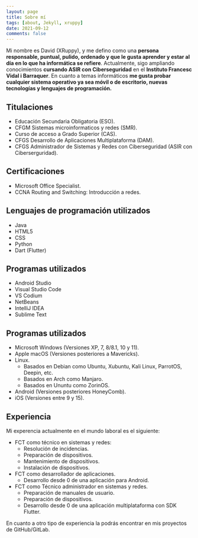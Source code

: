 ```yaml
---
layout: page
title: Sobre mí
tags: [about, Jekyll, xruppy]
date: 2021-09-12
comments: false
---
```


Mi nombre es David (XRuppy), y me defino como una **persona responsable, puntual, pulido, ordenado y que le gusta aprender y estar al día en lo que ha informática se refiere**. Actualmente, sigo ampliando conocimientos **cursando ASIR con Ciberseguridad** en el **Instituto Francesc Vidal i Barraquer**. En cuanto a temas informáticos **me gusta probar cualquier sistema operativo ya sea móvil o de escritorio, nuevas tecnologías y lenguajes de programación.** 

## Titulaciones
* Educación Secundaria Obligatoria (ESO).
* CFGM Sistemas microinformaticos y redes (SMR).
* Curso de acceso a Grado Superior (CAS).
* CFGS Desarrollo de Aplicaciones Multiplataforma (DAM).
* CFGS Administrador de Sistemas y Redes con Ciberseguridad (ASIR con Ciberserguridad).

## Certificaciones
* Microsoft Office Specialist.
* CCNA Routing and Switching: Introducción a redes.

## Lenguajes de programación utilizados
* Java
* HTML5
* CSS
* Python
* Dart (Flutter)

## Programas utilizados
* Android Studio
* Visual Studio Code
* VS Codium
* NetBeans
* IntelliJ IDEA
* Sublime Text

## Programas utilizados
* Microsoft Windows (Versiones XP, 7, 8/8.1, 10 y 11).
* Apple macOS (Versiones posteriores a Mavericks).
* Linux.
    * Basados en Debian como Ubuntu, Xubuntu, Kali Linux, ParrotOS, Deepin, etc.
    * Basados en Arch como Manjaro.
    * Basados en Ununtu como ZorinOS.
* Android (Versiones posteriores HoneyComb).
* iOS (Versiones entre 9 y 15).

## Experiencia
Mi experencia actualmente en el mundo laboral es el siguiente: 

 - FCT como técnico en sistemas y redes: 
     - Resolución de incidencias.
     - Preparación de dispositivos.
     - Mantenimiento de dispositivos.
     - Instalación de dispositivos.
 - FCT como desarrollador de aplicaciones.
     - Desarrollo desde 0 de una aplicación para Android.
- FCT como Técnico administrador en sistemas y redes.
    - Preparación de manuales de usuario.
    - Preparación de dispositivos.
    - Desarrollo desde 0 de una aplicación multiplataforma con SDK Flutter.

En cuanto a otro tipo de experiencia la podrás encontrar en mis proyectos de GitHub/GitLab.